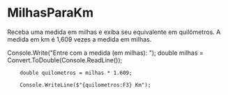 # MilhasParaKm
Receba uma medida em milhas e exiba seu equivalente em quilômetros. A medida em km é 1,609 vezes a medida em milhas.

  Console.Write("Entre com a medida (em milhas): ");
        double milhas = Convert.ToDouble(Console.ReadLine());

        double quilometros = milhas * 1.609;

        Console.WriteLine($"{quilometros:F3} Km");
